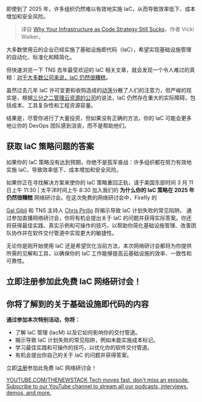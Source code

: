 
<!--
title: 为什么你的基础设施即代码策略仍然很糟糕
cover: https://cdn.thenewstack.io/media/2025/02/472713e2-why-your-iac-strategy-still-sucks.jpg
-->

即使到了 2025 年，许多组织仍然难以有效地实施 IaC，从而导致效率低下、成本增加和安全风险。

> 译自 [Why Your Infrastructure as Code Strategy Still Sucks](https://thenewstack.io/why-your-infrastructure-as-code-strategy-still-sucks/)，作者 Vicki Walker。

大多数使用云的企业已经实施了基础设施即代码（IaC），希望实现基础设施管理的自动化、标准化和精简化。

但快速浏览一下 TNS 去年最受欢迎的 IaC 相关文章，就会发现一个令人难过的真相：[对于大多数公司来说，IaC 仍然很糟糕](https://thenewstack.io/infrastructure-as-code-in-2024-why-its-still-so-terrible/)。

虽然过去几年 IaC 许可变更和收购造成的[动荡](https://thenewstack.io/is-terraform-dead-revive-your-infrastructure-as-code-strategy/)分散了人们的注意力，但严峻的现实是，根据[三分之二管理云资源的公司](https://www.firefly.ai/state-of-iac-2024)的说法，IaC 仍然存在重大的实际障碍，包括成本、工具复杂性和工程资源容量。

结果是，尽管你进行了大量投资，但如果没有正确的方法，你的 IaC 可能会更多地让你的 DevOps 团队感到沮丧，而不是帮助他们。

## 获取 IaC 策略问题的答案

如果你的 IaC 策略没有达到预期，你绝不是孤军奋战：许多组织都在努力有效地实施 IaC，导致效率低下、成本增加和安全风险。

如果你正在寻找解决方案来使你的 IaC 策略重回正轨，请于美国东部时间 3 月 11 日上午 11:30 | 太平洋时间上午 8:30 加入我们的 **为什么你的 IaC 策略在 2025 年仍然很糟糕** 网络研讨会。在这次免费的网络研讨会中，Firefly 的

[Gal Gibli](https://www.linkedin.com/in/gal-gibli/) 和 TNS 主持人
[Chris Pirillo](https://www.linkedin.com/in/chrispirillo/) 将揭示导致 IaC 计划失败的常见陷阱。
通过参加直播网络研讨会，你将有机会提出关于 IaC 的问题并获得实际答案。你还将获得最佳实践、真实示例和可操作的技巧，以帮助你简化基础设施管理、改善团队协作并在软件交付管道中实现更大的敏捷性。

无论你是刚开始使用 IaC 还是希望优化当前方法，本次网络研讨会都将为你提供所需的见解和工具，以确保你的 IaC 工作能够提高云基础设施的效率、一致性和可靠性。

## 立即注册参加此免费 IaC 网络研讨会！

## 你将了解到的关于基础设施即代码的内容

**通过参加本次特别活动，你将：**

- 了解 IaC 管理 (IacM) 以及它如何影响你的交付管道。
- 揭示导致 IaC 计划失败的常见陷阱，例如未能实施成本标记。
- 学习最佳实践和可操作的技巧，以优化你的软件交付管道。
- 有机会提出你自己的关于 IaC 的问题并获得答案。

立即[注册](https://streamyard.com/watch/bQH5E3acAQn7)参加此免费 IaC 网络研讨会！

[
YOUTUBE.COM/THENEWSTACK
Tech moves fast, don't miss an episode. Subscribe to our YouTube
channel to stream all our podcasts, interviews, demos, and more.
](https://youtube.com/thenewstack?sub_confirmation=1)